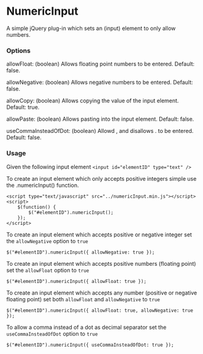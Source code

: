 NumericInput
==============

A simple jQuery plug-in which sets an (input) element to only allow numbers.


### Options ###

allowFloat: (boolean) Allows floating point numbers to be entered. Default: false.

allowNegative: (boolean) Allows negative numbers to be entered. Default: false.

allowCopy: (boolean) Allows copying the value of the input element. Default: true.

allowPaste: (boolean) Allows pasting into the input element. Default: false.

useCommaInsteadOfDot: (boolean) Allowd , and disallows . to be entered. Default: false.

### Usage ###

Given the following input element
    `<input id="elementID" type="text" />`

To create an input element which only accepts positive integers simple use the .numericInput()
function.

    <script type="text/javascript" src="../numericInput.min.js"></script>
    <script>
		$(function() {
			$("#elementID").numericInput();
		});
    </script>


To create an input element which accepts positive or negative integer set the `allowNegative` option
to `true`

    $("#elementID").numericInput({ allowNegative: true });
	 
To create an input element which accepts positive numbers (floating point) set the `allowFloat` option to 
`true`

    $("#elementID").numericInput({ allowFloat: true });
	 
To create an input element which accepts any number (positive or negative floating point) set both 
`allowFloat` and `allowNegative` to `true`

	$("#elementID").numericInput({ allowFloat: true, allowNegative: true });
	
To allow a comma instead of a dot as decimal separator set the `useCommaInsteadOfDot` option to `true`

	$("#elementID").numericInput({ useCommaInsteadOfDot: true });